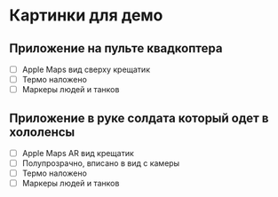 # Картинки для демо

## Приложение на пульте квадкоптера

 - [ ] Apple Maps вид сверху крещатик
 - [ ] Термо наложено
 - [ ] Маркеры людей и танков

## Приложение в руке солдата который одет в хололенсы


 - [ ] Apple Maps AR вид  крещатик
 - [ ] Полупрозрачно, вписано в вид с камеры
 - [ ] Термо наложено
 - [ ] Маркеры людей и танков